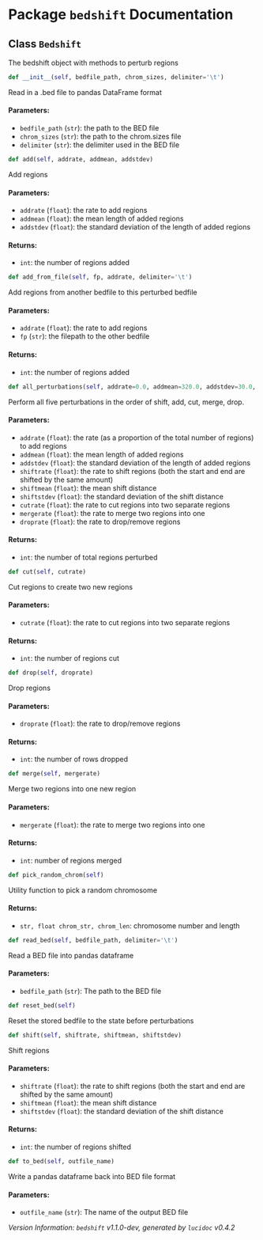 <script>
document.addEventListener('DOMContentLoaded', (event) => {
  document.querySelectorAll('h3 code').forEach((block) => {
    hljs.highlightBlock(block);
  });
});
</script>

<style>
h3 .content { 
    padding-left: 22px;
    text-indent: -15px;
 }
h3 .hljs .content {
    padding-left: 20px;
    margin-left: 0px;
    text-indent: -15px;
    martin-bottom: 0px;
}
h4 .content, table .content, p .content, li .content { margin-left: 30px; }
h4 .content { 
    font-style: italic;
    font-size: 1em;
    margin-bottom: 0px;
}

</style>


# Package `bedshift` Documentation

## <a name="Bedshift"></a> Class `Bedshift`
The bedshift object with methods to perturb regions


```python
def __init__(self, bedfile_path, chrom_sizes, delimiter='\t')
```

Read in a .bed file to pandas DataFrame format
#### Parameters:

- `bedfile_path` (`str`):  the path to the BED file
- `chrom_sizes` (`str`):  the path to the chrom.sizes file
- `delimiter` (`str`):  the delimiter used in the BED file




```python
def add(self, addrate, addmean, addstdev)
```

Add regions
#### Parameters:

- `addrate` (`float`):  the rate to add regions
- `addmean` (`float`):  the mean length of added regions
- `addstdev` (`float`):  the standard deviation of the length of added regions


#### Returns:

- `int`:  the number of regions added




```python
def add_from_file(self, fp, addrate, delimiter='\t')
```

Add regions from another bedfile to this perturbed bedfile
#### Parameters:

- `addrate` (`float`):  the rate to add regions
- `fp` (`str`):  the filepath to the other bedfile


#### Returns:

- `int`:  the number of regions added




```python
def all_perturbations(self, addrate=0.0, addmean=320.0, addstdev=30.0, addfile=None, shiftrate=0.0, shiftmean=0.0, shiftstdev=150.0, cutrate=0.0, mergerate=0.0, droprate=0.0)
```

Perform all five perturbations in the order of shift, add, cut, merge, drop.
#### Parameters:

- `addrate` (`float`):  the rate (as a proportion of the total number of regions) to add regions
- `addmean` (`float`):  the mean length of added regions
- `addstdev` (`float`):  the standard deviation of the length of added regions
- `shiftrate` (`float`):  the rate to shift regions (both the start and end are shifted by the same amount)
- `shiftmean` (`float`):  the mean shift distance
- `shiftstdev` (`float`):  the standard deviation of the shift distance
- `cutrate` (`float`):  the rate to cut regions into two separate regions
- `mergerate` (`float`):  the rate to merge two regions into one
- `droprate` (`float`):  the rate to drop/remove regions


#### Returns:

- `int`:  the number of total regions perturbed




```python
def cut(self, cutrate)
```

Cut regions to create two new regions
#### Parameters:

- `cutrate` (`float`):  the rate to cut regions into two separate regions


#### Returns:

- `int`:  the number of regions cut




```python
def drop(self, droprate)
```

Drop regions
#### Parameters:

- `droprate` (`float`):  the rate to drop/remove regions


#### Returns:

- `int`:  the number of rows dropped




```python
def merge(self, mergerate)
```

Merge two regions into one new region
#### Parameters:

- `mergerate` (`float`):  the rate to merge two regions into one


#### Returns:

- `int`:  number of regions merged




```python
def pick_random_chrom(self)
```

Utility function to pick a random chromosome
#### Returns:

- `str, float chrom_str, chrom_len`:  chromosome number and length




```python
def read_bed(self, bedfile_path, delimiter='\t')
```

Read a BED file into pandas dataframe
#### Parameters:

- `bedfile_path` (`str`):  The path to the BED file




```python
def reset_bed(self)
```

Reset the stored bedfile to the state before perturbations



```python
def shift(self, shiftrate, shiftmean, shiftstdev)
```

Shift regions
#### Parameters:

- `shiftrate` (`float`):  the rate to shift regions (both the start and end are shifted by the same amount)
- `shiftmean` (`float`):  the mean shift distance
- `shiftstdev` (`float`):  the standard deviation of the shift distance


#### Returns:

- `int`:  the number of regions shifted




```python
def to_bed(self, outfile_name)
```

Write a pandas dataframe back into BED file format
#### Parameters:

- `outfile_name` (`str`):  The name of the output BED file







*Version Information: `bedshift` v1.1.0-dev, generated by `lucidoc` v0.4.2*